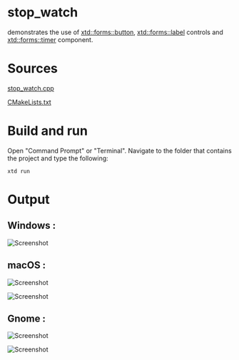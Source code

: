 # stop_watch

demonstrates the use of [xtd::forms::button](../../../xtd.forms/include/xtd/forms/button.hpp), [xtd::forms::label](../../../xtd.forms/include/xtd/forms/button.hpp) controls and  [xtd::forms::timer](../../../xtd.forms/include/xtd/forms/timer.hpp) component.

# Sources

[stop_watch.cpp](stop_watch.cpp)

[CMakeLists.txt](CMakeLists.txt)

# Build and run

Open "Command Prompt" or "Terminal". Navigate to the folder that contains the project and type the following:

```shell
xtd run
```

# Output

## Windows :

![Screenshot](../../../docs/pictures/examples/stop_watch_w.png)

## macOS :

![Screenshot](../../../docs/pictures/examples/stop_watch_m.png)

![Screenshot](../../../docs/pictures/examples/stop_watch_md.png)

## Gnome :

![Screenshot](../../../docs/pictures/examples/stop_watch_g.png)

![Screenshot](../../../docs/pictures/examples/stop_watch_gd.png)
